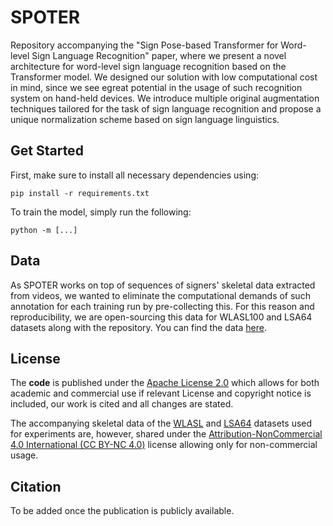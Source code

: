 # SPOTER

Repository accompanying the "Sign Pose-based Transformer for Word-level Sign Language Recognition" paper, where we present a novel architecture for word-level sign language recognition based on the Transformer model. We designed our solution with low computational cost in mind, since we see egreat potential in the usage of such recognition system on hand-held devices. We introduce multiple original augmentation techniques tailored for the task of sign language recognition and propose a unique normalization scheme based on sign language linguistics.

## Get Started

First, make sure to install all necessary dependencies using:

```shell
pip install -r requirements.txt
```

To train the model, simply run the following:

```
python -m [...]
```

## Data

As SPOTER works on top of sequences of signers' skeletal data extracted from videos, we wanted to eliminate the computational demands of such annotation for each training run by pre-collecting this. For this reason and reproducibility, we are open-sourcing this data for WLASL100 and LSA64 datasets along with the repository. You can find the data [here]().

## License

The **code** is published under the [Apache License 2.0](https://github.com/matyasbohacek/spoter/blob/main/LICENSE) which allows for both academic and commercial use if  relevant License and copyright notice is included, our work is cited and all changes are stated.

The accompanying skeletal data of the [WLASL](https://arxiv.org/pdf/1910.11006.pdf) and [LSA64](https://core.ac.uk/download/pdf/76495887.pdf) datasets used for experiments are, however, shared under the [Attribution-NonCommercial 4.0 International (CC BY-NC 4.0)](https://creativecommons.org/licenses/by-nc/4.0/) license allowing only for non-commercial usage.

## Citation

To be added once the publication is publicly available.

